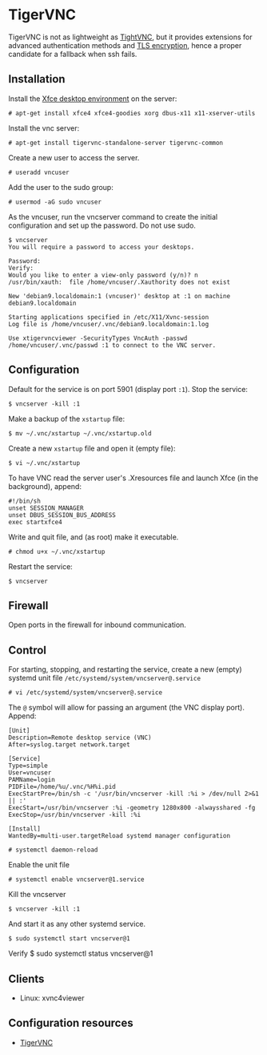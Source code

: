 # TigerVNC

TigerVNC is not as lightweight as [TightVNC](TightVNC.md), but it provides extensions for advanced authentication methods and [TLS encryption](secure-sessions.md), hence a proper candidate for a fallback when ssh fails. 

## Installation

Install the [Xfce desktop environment](https://www.xfce.org) on the server:

    # apt-get install xfce4 xfce4-goodies xorg dbus-x11 x11-xserver-utils

Install the vnc server:

    # apt-get install tigervnc-standalone-server tigervnc-common

Create a new user to access the server.

    # useradd vncuser

Add the user to the sudo group:

    # usermod -aG sudo vncuser

As the vncuser, run the vncserver command to create the initial configuration and set up the password. Do not use sudo.

    $ vncserver
    You will require a password to access your desktops.

    Password:
    Verify:
    Would you like to enter a view-only password (y/n)? n
    /usr/bin/xauth:  file /home/vncuser/.Xauthority does not exist

    New 'debian9.localdomain:1 (vncuser)' desktop at :1 on machine debian9.localdomain

    Starting applications specified in /etc/X11/Xvnc-session
    Log file is /home/vncuser/.vnc/debian9.localdomain:1.log

    Use xtigervncviewer -SecurityTypes VncAuth -passwd /home/vncuser/.vnc/passwd :1 to connect to the VNC server.

## Configuration

Default for the service is on port 5901 (display port `:1`). Stop the service:

    $ vncserver -kill :1

Make a backup of the `xstartup` file:

    $ mv ~/.vnc/xstartup ~/.vnc/xstartup.old

Create a new `xstartup` file and open it (empty file):

    $ vi ~/.vnc/xstartup

To have VNC read the server user's .Xresources file and launch Xfce (in the background), append:

    #!/bin/sh
    unset SESSION_MANAGER
    unset DBUS_SESSION_BUS_ADDRESS
    exec startxfce4 

Write and quit file, and (as root) make it executable.

    # chmod u+x ~/.vnc/xstartup

Restart the service:

    $ vncserver

## Firewall

Open ports in the firewall for inbound communication.

## Control

For starting, stopping, and restarting the service, create a new (empty) systemd unit file `/etc/systemd/system/vncserver@.service`

    # vi /etc/systemd/system/vncserver@.service

The `@` symbol will allow for passing an argument (the VNC display port). Append:

    [Unit]
    Description=Remote desktop service (VNC)
    After=syslog.target network.target

    [Service]
    Type=simple
    User=vncuser
    PAMName=login
    PIDFile=/home/%u/.vnc/%H%i.pid
    ExecStartPre=/bin/sh -c '/usr/bin/vncserver -kill :%i > /dev/null 2>&1 || :'
    ExecStart=/usr/bin/vncserver :%i -geometry 1280x800 -alwaysshared -fg
    ExecStop=/usr/bin/vncserver -kill :%i

    [Install]
    WantedBy=multi-user.targetReload systemd manager configuration

    # systemctl daemon-reload

Enable the unit file

    # systemctl enable vncserver@1.service

Kill the vncserver

    $ vncserver -kill :1

And start it as any other systemd service.

    $ sudo systemctl start vncserver@1

Verify
    $ sudo systemctl status vncserver@1

## Clients

  * Linux: xvnc4viewer

## Configuration resources

* [TigerVNC](https://tigervnc.org/)

